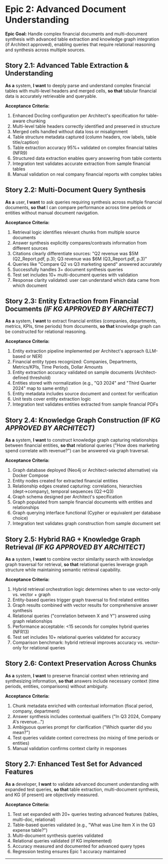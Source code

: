# Epic 2: Advanced Document Understanding

**Epic Goal:** Handle complex financial documents and multi-document synthesis with advanced table extraction and knowledge graph integration (if Architect approved), enabling queries that require relational reasoning and synthesis across multiple sources.

## Story 2.1: Advanced Table Extraction & Understanding

**As a** system,
**I want** to deeply parse and understand complex financial tables with multi-level headers and merged cells,
**so that** tabular financial data is accurately retrievable and queryable.

**Acceptance Criteria:**
1. Enhanced Docling configuration per Architect's specification for table-aware chunking
2. Multi-level table headers correctly identified and preserved in structure
3. Merged cells handled without data loss or misalignment
4. Table structure metadata captured (column headers, row labels, table title/caption)
5. Table extraction accuracy 95%+ validated on complex financial tables (NFR9)
6. Structured data extraction enables query answering from table contents
7. Integration test validates accurate extraction from sample financial tables
8. Manual validation on real company financial reports with complex tables

## Story 2.2: Multi-Document Query Synthesis

**As a** user,
**I want** to ask queries requiring synthesis across multiple financial documents,
**so that** I can compare performance across time periods or entities without manual document navigation.

**Acceptance Criteria:**
1. Retrieval logic identifies relevant chunks from multiple source documents
2. Answer synthesis explicitly compares/contrasts information from different sources
3. Citations clearly differentiate sources: "Q2 revenue was $5M (Q2_Report.pdf, p.3); Q3 revenue was $6M (Q3_Report.pdf, p.3)"
4. Queries like "Compare Q2 vs Q3 marketing spend" answered accurately
5. Successfully handles 3+ document synthesis queries
6. Test set includes 10+ multi-document queries with validation
7. Response clarity validated: user can understand which data came from which document

## Story 2.3: Entity Extraction from Financial Documents *(IF KG APPROVED BY ARCHITECT)*

**As a** system,
**I want** to extract financial entities (companies, departments, metrics, KPIs, time periods) from documents,
**so that** knowledge graph can be constructed for relational reasoning.

**Acceptance Criteria:**
1. Entity extraction pipeline implemented per Architect's approach (LLM-based or NER)
2. Financial entity types recognized: Companies, Departments, Metrics/KPIs, Time Periods, Dollar Amounts
3. Entity extraction accuracy validated on sample documents (Architect-defined threshold)
4. Entities stored with normalization (e.g., "Q3 2024" and "Third Quarter 2024" map to same entity)
5. Entity metadata includes source document and context for verification
6. Unit tests cover entity extraction logic
7. Integration test validates entities extracted from sample financial PDFs

## Story 2.4: Knowledge Graph Construction *(IF KG APPROVED BY ARCHITECT)*

**As a** system,
**I want** to construct knowledge graph capturing relationships between financial entities,
**so that** relational queries ("How does marketing spend correlate with revenue?") can be answered via graph traversal.

**Acceptance Criteria:**
1. Graph database deployed (Neo4j or Architect-selected alternative) via Docker Compose
2. Entity nodes created for extracted financial entities
3. Relationship edges created capturing: correlations, hierarchies (dept→company), temporal sequences (Q2→Q3)
4. Graph schema designed per Architect's specification
5. Graph populated from sample financial documents with entities and relationships
6. Graph querying interface functional (Cypher or equivalent per database choice)
7. Integration test validates graph construction from sample document set

## Story 2.5: Hybrid RAG + Knowledge Graph Retrieval *(IF KG APPROVED BY ARCHITECT)*

**As a** system,
**I want** to combine vector similarity search with knowledge graph traversal for retrieval,
**so that** relational queries leverage graph structure while maintaining semantic retrieval capability.

**Acceptance Criteria:**
1. Hybrid retrieval orchestration logic determines when to use vector-only vs. vector + graph
2. Entity-based queries trigger graph traversal to find related entities
3. Graph results combined with vector results for comprehensive answer synthesis
4. Relational queries ("correlation between X and Y") answered using graph relationships
5. Performance acceptable: <15 seconds for complex hybrid queries (NFR13)
6. Test set includes 10+ relational queries validated for accuracy
7. Comparison benchmark: hybrid retrieval improves accuracy vs. vector-only for relational queries

## Story 2.6: Context Preservation Across Chunks

**As a** system,
**I want** to preserve financial context when retrieving and synthesizing information,
**so that** answers include necessary context (time periods, entities, comparisons) without ambiguity.

**Acceptance Criteria:**
1. Chunk metadata enriched with contextual information (fiscal period, company, department)
2. Answer synthesis includes contextual qualifiers ("In Q3 2024, Company A's revenue...")
3. Ambiguous queries prompt for clarification ("Which quarter did you mean?")
4. Test queries validate context correctness (no mixing of time periods or entities)
5. Manual validation confirms context clarity in responses

## Story 2.7: Enhanced Test Set for Advanced Features

**As a** developer,
**I want** to validate advanced document understanding with expanded test queries,
**so that** table extraction, multi-document synthesis, and KG (if present) are objectively measured.

**Acceptance Criteria:**
1. Test set expanded with 20+ queries testing advanced features (tables, multi-doc, relational)
2. Table-based queries validated (e.g., "What was Line Item X in the Q3 expense table?")
3. Multi-document synthesis queries validated
4. Relational queries validated (if KG implemented)
5. Accuracy measured and documented for advanced query types
6. Regression testing ensures Epic 1 accuracy maintained

---
